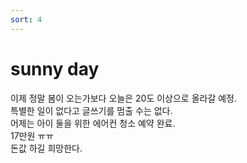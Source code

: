 ```yaml
---
sort: 4
---
```

# sunny day

이제 정말 봄이 오는가보다 오늘은 20도 이상으로 올라갈 예정.    
특별한 일이 없다고 글쓰기를 멈출 수는 없다.    
어제는 아이 둘을 위한 에어컨 청소 예약 완료.     
17만원 ㅠㅠ     
돈값 하길 희망한다.
